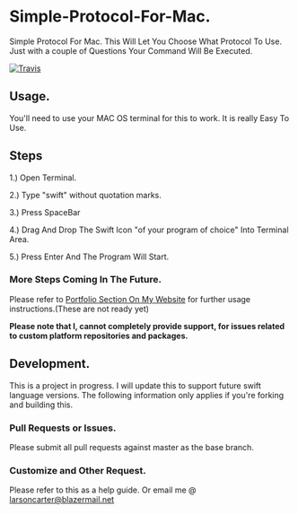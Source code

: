 # Simple-Protocol-For-Mac.
Simple Protocol For Mac. This Will Let You Choose What Protocol To Use. Just with a couple of Questions Your Command Will Be Executed.





[![Travis](https://img.shields.io/travis/USER/REPO.svg)](larsonthekidrs/Simple-Protocol-For-Mac:)





## Usage.

You'll need to use your MAC OS terminal for this to work. It is really Easy To Use.

##  Steps

1.) Open Terminal.

2.) Type "swift" without quotation marks.

3.) Press SpaceBar

4.) Drag And Drop The Swift Icon "of your program of choice" Into Terminal Area.

5.) Press Enter And The Program Will Start.

### More Steps Coming In The Future.

Please refer to [Portfolio Section On My Website](https://larsoncarter.website) for further usage instructions.(These are not ready yet)

**Please note that I, cannot completely provide support, for issues related to custom platform repositories and packages.**

## Development.

This is a project in progress. I will update this to support future swift language versions. The following information only applies if you're forking and building this.

### Pull Requests or Issues.

Please submit all pull requests against master as the base branch.

### Customize and Other Request.

Please refer to this as a help guide. Or email me @ larsoncarter@blazermail.net
